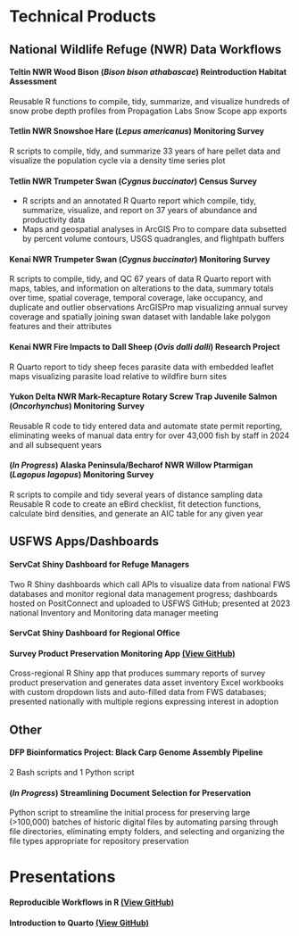 ##

# Technical Products

## National Wildlife Refuge (NWR) Data Workflows

#### Teltin NWR Wood Bison (*Bison bison athabascae*) Reintroduction Habitat Assessment
Reusable R functions to compile, tidy, summarize, and visualize hundreds of snow probe depth profiles from Propagation Labs Snow Scope app exports

#### Tetlin NWR Snowshoe Hare (*Lepus americanus*) Monitoring Survey
R scripts to compile, tidy, and summarize 33 years of hare pellet data and visualize the population cycle via a density time series plot

#### Tetlin NWR Trumpeter Swan (*Cygnus buccinator*) Census Survey
- R scripts and an annotated R Quarto report which compile, tidy, summarize, visualize, and report on 37 years of abundance and productivity data
- Maps and geospatial analyses in ArcGIS Pro to compare data subsetted by percent volume contours, USGS quadrangles, and flightpath buffers

#### Kenai NWR Trumpeter Swan (*Cygnus buccinator*) Monitoring Survey
R scripts to compile, tidy, and QC 67 years of data
R Quarto report with maps, tables, and information on alterations to the data, summary totals over time, spatial coverage, temporal coverage, lake occupancy, and duplicate and outlier observations
ArcGISPro map visualizing annual survey coverage and spatially joining swan dataset with landable lake polygon features and their attributes

#### Kenai NWR Fire Impacts to Dall Sheep (*Ovis dalli dalli*) Research Project
R Quarto report to tidy sheep feces parasite data with embedded leaflet maps visualizing parasite load relative to wildfire burn sites

#### Yukon Delta NWR Mark-Recapture Rotary Screw Trap Juvenile Salmon (*Oncorhynchus*) Monitoring Survey
Reusable R code to tidy entered data and automate state permit reporting, eliminating weeks of manual data entry for over 43,000 fish by staff in 2024 and all subsequent years

#### (*In Progress*) Alaska Peninsula/Becharof NWR Willow Ptarmigan (*Lagopus lagopus*) Monitoring Survey
R scripts to compile and tidy several years of distance sampling data
Reusable R code to create an eBird checklist, fit detection functions, calculate bird densities, and generate an AIC table for any given year

## USFWS Apps/Dashboards

#### ServCat Shiny Dashboard for Refuge Managers
Two R Shiny dashboards which call APIs to visualize data from national FWS databases and monitor regional data management progress; dashboards hosted on PositConnect and uploaded to USFWS GitHub; presented at 2023 national Inventory and Monitoring data manager meeting

#### ServCat Shiny Dashboard for Regional Office

#### Survey Product Preservation Monitoring App [(View GitHub)](https://github.com/USFWS/check-survey-preservation)
Cross-regional R Shiny app that produces summary reports of survey product preservation and generates data asset inventory Excel workbooks with custom dropdown lists and auto-filled data from FWS databases; presented nationally with multiple regions expressing interest in adoption

## Other

#### DFP Bioinformatics Project: Black Carp Genome Assembly Pipeline
2 Bash scripts and 1 Python script

#### (*In Progress*) Streamlining Document Selection for Preservation
Python script to streamline the initial process for preserving large (>100,000) batches of historic digital files by automating parsing through file directories, eliminating empty folders, and selecting and organizing the file types appropriate for repository preservation

# Presentations

#### Reproducible Workflows in R [(View GitHub)](https://github.com/USFWS/data-workflow-presentation)
#### Introduction to Quarto [(View GitHub)](https://github.com/USFWS/intro-to-quarto)
